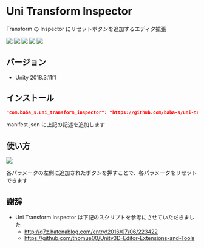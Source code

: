 # Uni Transform Inspector

Transform の Inspector にリセットボタンを追加するエディタ拡張

[![](https://img.shields.io/github/release/baba-s/uni-transform-inspector.svg?label=latest%20version)](https://github.com/baba-s/uni-transform-inspector/releases)
[![](https://img.shields.io/github/release-date/baba-s/uni-transform-inspector.svg)](https://github.com/baba-s/uni-transform-inspector/releases)
![](https://img.shields.io/badge/Unity-2018.3%2B-red.svg)
![](https://img.shields.io/badge/.NET-4.x-orange.svg)
[![](https://img.shields.io/github/license/baba-s/uni-transform-inspector.svg)](https://github.com/baba-s/uni-transform-inspector/blob/master/LICENSE)

## バージョン

- Unity 2018.3.11f1

## インストール

```json
"com.baba_s.uni_transform_inspector": "https://github.com/baba-s/uni-transform-inspector.git"
```

manifest.json に上記の記述を追加します  

## 使い方

![](https://cdn-ak.f.st-hatena.com/images/fotolife/b/baba_s/20190501/20190501195612.png)

各パラメータの左側に追加されたボタンを押すことで、各パラメータをリセットできます  

## 謝辞

- Uni Transform Inspector は下記のスクリプトを参考にさせていただきました  
    - http://q7z.hatenablog.com/entry/2016/07/06/223422  
    - https://github.com/thomue00/Unity3D-Editor-Extensions-and-Tools  